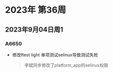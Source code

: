 # 2023年 第36周

## 2023年9月04日周1

### A6650

* 修改ftest light 单项测试selinux导致测试失败
    > 李斌同步修改了platform_app的selinux权限